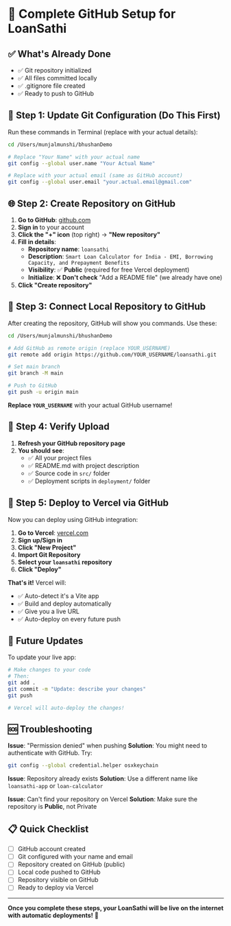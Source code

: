 # 🚀 Complete GitHub Setup for LoanSathi

## ✅ What's Already Done
- ✅ Git repository initialized
- ✅ All files committed locally
- ✅ .gitignore file created
- ✅ Ready to push to GitHub

## 🔧 **Step 1: Update Git Configuration (Do This First)**

Run these commands in Terminal (replace with your actual details):

```bash
cd /Users/munjalmunshi/bhushanDemo

# Replace "Your Name" with your actual name
git config --global user.name "Your Actual Name"

# Replace with your actual email (same as GitHub account)
git config --global user.email "your.actual.email@gmail.com"
```

## 🌐 **Step 2: Create Repository on GitHub**

1. **Go to GitHub**: [github.com](https://github.com)
2. **Sign in** to your account
3. **Click the "+" icon** (top right) → **"New repository"**
4. **Fill in details**:
   - **Repository name**: `loansathi`
   - **Description**: `Smart Loan Calculator for India - EMI, Borrowing Capacity, and Prepayment Benefits`
   - **Visibility**: ✅ **Public** (required for free Vercel deployment)
   - **Initialize**: ❌ **Don't check** "Add a README file" (we already have one)
5. **Click "Create repository"**

## 🔗 **Step 3: Connect Local Repository to GitHub**

After creating the repository, GitHub will show you commands. Use these:

```bash
cd /Users/munjalmunshi/bhushanDemo

# Add GitHub as remote origin (replace YOUR_USERNAME)
git remote add origin https://github.com/YOUR_USERNAME/loansathi.git

# Set main branch
git branch -M main

# Push to GitHub
git push -u origin main
```

**Replace `YOUR_USERNAME`** with your actual GitHub username!

## 🎉 **Step 4: Verify Upload**

1. **Refresh your GitHub repository page**
2. **You should see**:
   - ✅ All your project files
   - ✅ README.md with project description
   - ✅ Source code in `src/` folder
   - ✅ Deployment scripts in `deployment/` folder

## 🚀 **Step 5: Deploy to Vercel via GitHub**

Now you can deploy using GitHub integration:

1. **Go to Vercel**: [vercel.com](https://vercel.com)
2. **Sign up/Sign in**
3. **Click "New Project"**
4. **Import Git Repository**
5. **Select your `loansathi` repository**
6. **Click "Deploy"**

**That's it!** Vercel will:
- ✅ Auto-detect it's a Vite app
- ✅ Build and deploy automatically
- ✅ Give you a live URL
- ✅ Auto-deploy on every future push

## 🔄 **Future Updates**

To update your live app:
```bash
# Make changes to your code
# Then:
git add .
git commit -m "Update: describe your changes"
git push

# Vercel will auto-deploy the changes!
```

## 🆘 **Troubleshooting**

**Issue**: "Permission denied" when pushing
**Solution**: You might need to authenticate with GitHub. Try:
```bash
git config --global credential.helper osxkeychain
```

**Issue**: Repository already exists
**Solution**: Use a different name like `loansathi-app` or `loan-calculator`

**Issue**: Can't find your repository on Vercel
**Solution**: Make sure the repository is **Public**, not Private

## 📋 **Quick Checklist**

- [ ] GitHub account created
- [ ] Git configured with your name and email
- [ ] Repository created on GitHub (public)
- [ ] Local code pushed to GitHub
- [ ] Repository visible on GitHub
- [ ] Ready to deploy via Vercel

---

**Once you complete these steps, your LoanSathi will be live on the internet with automatic deployments!** 🎉
